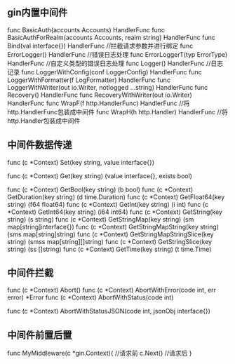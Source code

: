 ## gin内置中间件
func BasicAuth(accounts Accounts) HandlerFunc
func BasicAuthForRealm(accounts Accounts, realm string) HandlerFunc
func Bind(val interface{}) HandlerFunc //拦截请求参数并进行绑定
func ErrorLogger() HandlerFunc       //错误日志处理
func ErrorLoggerT(typ ErrorType) HandlerFunc //自定义类型的错误日志处理
func Logger() HandlerFunc //日志记录
func LoggerWithConfig(conf LoggerConfig) HandlerFunc
func LoggerWithFormatter(f LogFormatter) HandlerFunc
func LoggerWithWriter(out io.Writer, notlogged ...string) HandlerFunc
func Recovery() HandlerFunc
func RecoveryWithWriter(out io.Writer) HandlerFunc
func WrapF(f http.HandlerFunc) HandlerFunc //将http.HandlerFunc包装成中间件
func WrapH(h http.Handler) HandlerFunc //将http.Handler包装成中间件

## 中间件数据传递
func (c *Context) Set(key string, value interface{})

func (c *Context) Get(key string) (value interface{}, exists bool)

func (c *Context) GetBool(key string) (b bool)
func (c *Context) GetDuration(key string) (d time.Duration)
func (c *Context) GetFloat64(key string) (f64 float64)
func (c *Context) GetInt(key string) (i int)
func (c *Context) GetInt64(key string) (i64 int64)
func (c *Context) GetString(key string) (s string)
func (c *Context) GetStringMap(key string) (sm map[string]interface{})
func (c *Context) GetStringMapString(key string) (sms map[string]string)
func (c *Context) GetStringMapStringSlice(key string) (smss map[string][]string)
func (c *Context) GetStringSlice(key string) (ss []string)
func (c *Context) GetTime(key string) (t time.Time)

## 中间件拦截
func (c *Context) Abort()
func (c *Context) AbortWithError(code int, err error) *Error
func (c *Context) AbortWithStatus(code int)

func (c *Context) AbortWithStatusJSON(code int, jsonObj interface{})

## 中间件前置后置
func MyMiddleware(c *gin.Context){
    //请求前
    c.Next()
    //请求后
}
